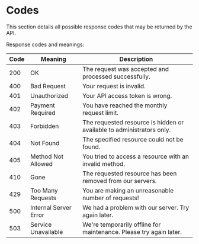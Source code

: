 # Codes

<aside class="notice">
This section details all possible response codes that may be returned by the API.
</aside>

Response codes and meanings:

Code | Meaning | Description
---- | ------- | -----------
200 | OK | The request was accepted and processed successfully.
400 | Bad Request | Your request is invalid.
401 | Unauthorized | Your API access token is wrong.
402 | Payment Required | You have reached the monthly request limit.
403 | Forbidden | The requested resource is hidden or available to administrators only.
404 | Not Found | The specified resource could not be found.
405 | Method Not Allowed | You tried to access a resource with an invalid method.
410 | Gone | The requested resource has been removed from our servers.
429 | Too Many Requests | You are making an unreasonable number of requests!
500 | Internal Server Error | We had a problem with our server. Try again later.
503 | Service Unavailable | We're temporarily offline for maintenance. Please try again later.
